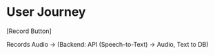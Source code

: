 # User Journey 

[Record Button]

Records Audio -> (Backend: API (Speech-to-Text) -> Audio, Text to DB)






